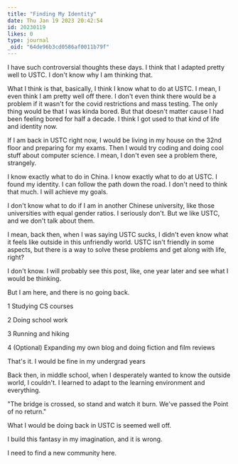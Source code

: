 ```yaml
---
title: "Finding My Identity"
date: Thu Jan 19 2023 20:42:54
id: 20230119
likes: 0
type: journal
_oid: "64de96b3cd0586af0011b79f"
---
```

I have such controversial thoughts these days. I think that I adapted
pretty well to USTC. I don\'t know why I am thinking that.

What I think is that, basically, I think I know what to do at USTC. I
mean, I even think I am pretty well off there. I don\'t even think there
would be a problem if it wasn\'t for the covid restrictions and mass
testing. The only thing would be that I was kinda bored. But that
doesn\'t matter cause I had been feeling bored for half a decade. I
think I got used to that kind of life and identity now.

If I am back in USTC right now, I would be living in my house on the
32nd floor and preparing for my exams. Then I would try coding and doing
cool stuff about computer science. I mean, I don\'t even see a problem
there, strangely.

I know exactly what to do in China. I know exactly what to do at USTC. I
found my identity. I can follow the path down the road. I don\'t need to
think that much. I will achieve my goals.

I don\'t know what to do if I am in another Chinese university, like
those universities with equal gender ratios. I seriously don\'t. But we
like USTC, and we don\'t talk about them.

I mean, back then, when I was saying USTC sucks, I didn\'t even know
what it feels like outside in this unfriendly world. USTC isn\'t
friendly in some aspects, but there is a way to solve these problems and
get along with life, right?

I don\'t know. I will probably see this post, like, one year later and
see what I would be thinking.

But I am here, and there is no going back.

1 Studying CS courses

2 Doing school work

3 Running and hiking

4 (Optional) Expanding my own blog and doing fiction and film reviews

That\'s it. I would be fine in my undergrad years

Back then, in middle school, when I desperately wanted to know the
outside world, I couldn\'t. I learned to adapt to the learning
environment and everything.

\"The bridge is crossed, so stand and watch it burn. We\'ve passed the
Point of no return.\"

What I would be doing back in USTC is seemed well off.

I build this fantasy in my imagination, and it is wrong.

I need to find a new community here.
